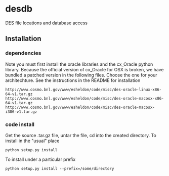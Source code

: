 desdb
=====

DES file locations and database access


Installation
------------

### dependencies 

Note you must first install the oracle libraries and the cx_Oracle python
library.  Because the official version of cx_Oracle for OSX is broken, we have
bundled a patched version in the following files. Choose the one for your
architechture.  See the instructions in the README for installation

    http://www.cosmo.bnl.gov/www/esheldon/code/misc/des-oracle-linux-x86-64-v1.tar.gz
    http://www.cosmo.bnl.gov/www/esheldon/code/misc/des-oracle-macosx-x86-64-v1.tar.gz
    http://www.cosmo.bnl.gov/www/esheldon/code/misc/des-oracle-macosx-i386-v1.tar.gz


### code install

Get the source .tar.gz file, untar the file, cd into
the created directory.  To install in the "usual" place

    python setup.py install

To install under a particular prefix

    python setup.py install --prefix=/some/directory

